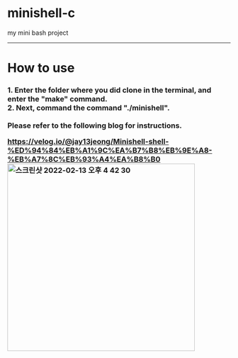 # minishell-c
my mini bash project
<hr>
<h1>How to use</h1>
<h3>
1. Enter the folder where you did clone in the terminal, and enter the "make" command.<br>
2. Next, command the command "./minishell".<br>
<br>
  Please refer to the following blog for instructions.<br>
  
https://velog.io/@jay13jeong/Minishell-shell-%ED%94%84%EB%A1%9C%EA%B7%B8%EB%9E%A8-%EB%A7%8C%EB%93%A4%EA%B8%B0
<br>
<img width="423" alt="스크린샷 2022-02-13 오후 4 42 30" src="https://user-images.githubusercontent.com/63899204/153746251-e3fcbfb3-6086-4811-8c5a-47fcaa88e70e.png">

